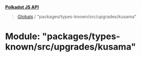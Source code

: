 **[Polkadot JS API](../README.md)**

> [Globals](../globals.md) / "packages/types-known/src/upgrades/kusama"

# Module: "packages/types-known/src/upgrades/kusama"
